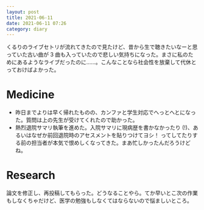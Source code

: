 ```yaml
---
layout: post
title: 2021-06-11
date: 2021-06-11 07:26
category: diary
---
```


くるりのライブセトリが流れてきたので見たけど、昔から生で聴きたいなーと思っていた古い曲が 3 曲も入っていたので悲しい気持ちになった。まさに私のためにあるようなライブだったのに……。こんなことなら社会性を放棄して代休とっておけばよかった。

# Medicine
- 昨日までよりは早く帰れたものの、カンファと学生対応でへっとへとになった。質問は上の先生が受けてくれたので助かった。
- 熱烈退院サマリ執筆を進めた。入院サマリに現病歴を書かなかったり (!)、あるいはなぜか前回退院時のアセスメントを貼りつけてヨシ！ ってしてたりする前の担当者が本気で恨めしくなってきた。まあ忙しかったんだろうけどね。

# Research
論文を修正し、再投稿してもらった。どうなることやら。てか早いとこ次の作業もしなくちゃだけど、医学の勉強もしなくてはならないので悩ましいところ。